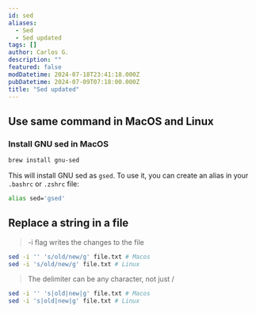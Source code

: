```yaml
---
id: sed
aliases:
  - Sed
  - Sed updated
tags: []
author: Carlos G.
description: ""
featured: false
modDatetime: 2024-07-18T23:41:18.000Z
pubDatetime: 2024-07-09T07:18:00.000Z
title: "Sed updated"
---
```



## Use same command in MacOS and Linux

### Install GNU sed in MacOS

```bash
brew install gnu-sed
```

This will install GNU sed as `gsed`. To use it, you can create an alias in your `.bashrc` or `.zshrc` file:

```bash
alias sed='gsed'
```

## Replace a string in a file

> -i flag writes the changes to the file

```bash
sed -i '' 's/old/new/g' file.txt # Macos
sed -i 's/old/new/g' file.txt # Linux
```

> The delimiter can be any character, not just /

```bash
sed -i '' 's|old|new|g' file.txt # Macos
sed -i 's|old|new|g' file.txt # Linux
```
